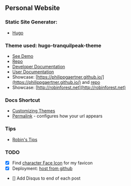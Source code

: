 ## Personal Website

### Static Site Generator:

* [Hugo](https://gohugo.io/getting-started/quick-start/)

### Theme used: hugo-tranquilpeak-theme

* [See Demo](https://themes.gohugo.io/theme/hugo-tranquilpeak-theme/)
* [Repo](https://github.com/kakawait/hugo-tranquilpeak-theme)
* [Developer Documentation](https://github.com/kakawait/hugo-tranquilpeak-theme/blob/31c71da9f5b37972ea649d7ae1b54c82e0d353e4/docs/developer.md#requirements)
* [User Documentation](https://github.com/kakawait/hugo-tranquilpeak-theme/blob/develop/docs/user.md#add-custom-js-or-css-using-configuration)
* Showcase: [https://philippgaertner.github.io/](https://philippgaertner.github.io/) and [repo](https://github.com/philippgaertner/philippgaertner.github.io)
* Showcase: [http://robinforest.net](http://robinforest.net)


### Docs Shortcut
* [Customizing Themes](https://gohugo.io/themes/customizing/)
* [Permalink](https://gohugo.io/content-management/urls/#permalinks) - configures how your url appears

### Tips
* [Robin's Tips](http://robinforest.net/post/hugo-questions/)

### TODO

* [X] Find [character Face Icon](https://www.freepik.com/index.php?goto=74&idfoto=777192&term=user%20avatar) for my favicon
* [X] Deployment: [host from github](https://gohugo.io/hosting-and-deployment/hosting-on-github/)
* [] Add Disqus to end of each post